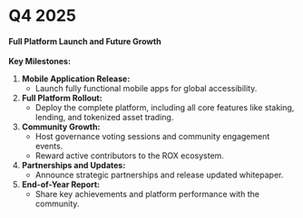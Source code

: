 # Q4 2025

#### **Full Platform Launch and Future Growth**

**Key Milestones:**

1. **Mobile Application Release:**
   * Launch fully functional mobile apps for global accessibility.
2. **Full Platform Rollout:**
   * Deploy the complete platform, including all core features like staking, lending, and tokenized asset trading.
3. **Community Growth:**
   * Host governance voting sessions and community engagement events.
   * Reward active contributors to the ROX ecosystem.
4. **Partnerships and Updates:**
   * Announce strategic partnerships and release updated whitepaper.
5. **End-of-Year Report:**
   * Share key achievements and platform performance with the community.
